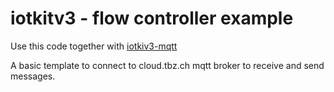 # iotkitv3 - flow controller example

Use this code together with [iotkiv3-mqtt](https://github.com/muqiuq/iotkitv3-mqtt)

A basic template to connect to cloud.tbz.ch mqtt broker to receive and send messages.
